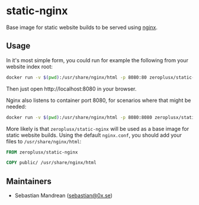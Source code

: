 static-nginx
============
Base image for static website builds to be served using [nginx](https://hub.docker.com/_/nginx/).

Usage
-----
In it's most simple form, you could run for example the following from your website index root:

```sh
docker run -v $(pwd):/usr/share/nginx/html -p 8080:80 zeroplusx/static-nginx
```
Then just open http://localhost:8080 in your browser.

Nginx also listens to container port 8080, for scenarios where that might be needed:
```sh
docker run -v $(pwd):/usr/share/nginx/html -p 8080:8080 zeroplusx/static-nginx
```

More likely is that `zeroplusx/static-nginx` will be used as a base image for static website builds. Using the default `nginx.conf`, you should add your files to `/usr/share/nginx/html`:

```dockerfile
FROM zeroplusx/static-nginx

COPY public/ /usr/share/nginx/html
```

Maintainers
-----------
* Sebastian Mandrean (<sebastian@0x.se>)
